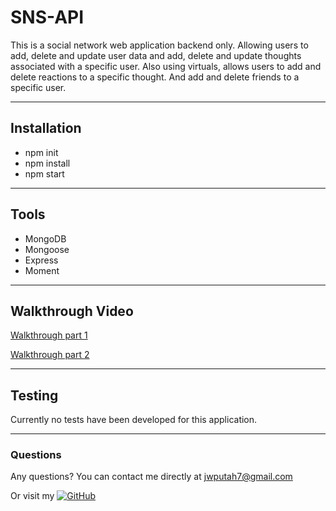 # SNS-API

This is a social network web application backend only. Allowing users to add, delete and update user data and add, delete and update thoughts associated with a specific user. Also using virtuals, allows users to add and delete reactions to a specific thought. And add and delete friends to a specific user.

----------

## Installation

* npm init
* npm install
* npm start

----------

## Tools

* MongoDB
* Mongoose
* Express
* Moment

----------

## Walkthrough Video

[Walkthrough part 1](https://youtu.be/W1Y6alEioA0)

[Walkthrough part 2](https://youtu.be/jCG0kugfXAE)

----------

## Testing

Currently no tests have been developed for this application.

----------

### Questions

Any questions? You can contact me directly at jwputah7@gmail.com

Or visit my [![GitHub](https://badgen.net/badge/icon/github?icon=github&label)](https://github.com/jwputah)